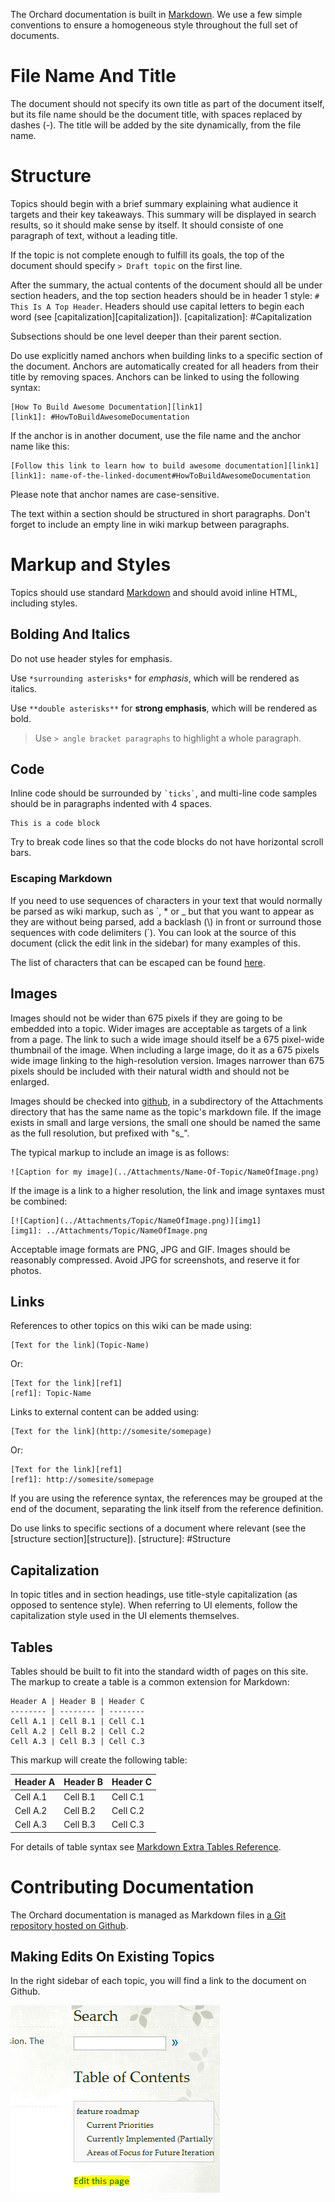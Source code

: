 The Orchard documentation is built in [Markdown](http://daringfireball.net/projects/markdown/).
We use a few simple conventions to ensure a homogeneous style throughout the full set of documents.

# File Name And Title

The document should not specify its own title as part of the document itself, but its file name should be the document title, with spaces replaced by dashes (-).
The title will be added by the site dynamically, from the file name.

# Structure

Topics should begin with a brief summary explaining what audience it targets and their key takeaways.
This summary will be displayed in search results, so it should make sense by itself.
It should consiste of one paragraph of text, without a leading title.

If the topic is not complete enough to fulfill its goals, the top of the document should specify `> Draft topic` on the first line.

After the summary, the actual contents of the document should all be under section headers,
and the top section headers should be in header 1 style: `# This Is A Top Header`.
Headers should use capital letters to begin each word (see [capitalization][capitalization]).
[capitalization]: #Capitalization

Subsections should be one level deeper than their parent section.

Do use explicitly named anchors when building links to a specific section of the document.
Anchors are automatically created for all headers from their title by removing spaces.
Anchors can be linked to using the following syntax:

    [How To Build Awesome Documentation][link1]
    [link1]: #HowToBuildAwesomeDocumentation

If the anchor is in another document, use the file name and the anchor name like this:

    [Follow this link to learn how to build awesome documentation][link1]
    [link1]: name-of-the-linked-document#HowToBuildAwesomeDocumentation

Please note that anchor names are case-sensitive.

The text within a section should be structured in short paragraphs. Don't forget to include an empty line in wiki markup between paragraphs.

# Markup and Styles

Topics should use standard [Markdown](http://daringfireball.net/projects/markdown/) and should avoid inline HTML, including styles.

## Bolding And Italics

Do not use header styles for emphasis.

Use `*surrounding asterisks*` for *emphasis*, which will be rendered as italics.

Use `**double asterisks**` for **strong emphasis**, which will be rendered as bold.

> Use `> angle bracket paragraphs` to highlight a whole paragraph.

## Code

Inline code should be surrounded by `` `ticks` ``, and multi-line code samples should be in paragraphs indented with 4 spaces.

    This is a code block

Try to break code lines so that the code blocks do not have horizontal scroll bars.

### Escaping Markdown

If you need to use sequences of characters in your text that would normally be parsed as wiki markup, such as \`, \* or \_
but that you want to appear as they are without being parsed, add a backlash (\\) in front or surround those sequences with
code delimiters (\`). You can look at the source of this document (click the edit link in the sidebar) for many examples of this.

The list of characters that can be escaped can be found [here](http://daringfireball.net/projects/markdown/syntax#backslash).

## Images

Images should not be wider than 675 pixels if they are going to be embedded into a topic.
Wider images are acceptable as targets of a link from a page.
The link to such a wide image should itself be a 675 pixel-wide thumbnail of the image.
When including a large image, do it as a 675 pixels wide image linking to the high-resolution version.
Images narrower than 675 pixels should be included with their natural width and should not be enlarged.

Images should be checked into [github](https://github.com/OrchardCMS/OrchardDoc/tree/master/Attachments), in 
a subdirectory of the Attachments directory that has the same name as the topic's markdown file.
If the image exists in small and large versions, the small one should be named the same as the full resolution, but prefixed with "s_".

The typical markup to include an image is as follows:

    ![Caption for my image](../Attachments/Name-Of-Topic/NameOfImage.png)
    
If the image is a link to a higher resolution, the link and image syntaxes must be combined:

    [![Caption](../Attachments/Topic/NameOfImage.png)][img1]
    [img1]: ../Attachments/Topic/NameOfImage.png


Acceptable image formats are PNG, JPG and GIF. Images should be reasonably compressed.
Avoid JPG for screenshots, and reserve it for photos.

## Links

References to other topics on this wiki can be made using:

    [Text for the link](Topic-Name)

Or:

    [Text for the link][ref1]
    [ref1]: Topic-Name

Links to external content can be added using:
    
    [Text for the link](http://somesite/somepage)

Or:

    [Text for the link][ref1]
    [ref1]: http://somesite/somepage

If you are using the reference syntax, the references may be grouped at the end of the document, separating the link itself from the reference definition.

Do use links to specific sections of a document where relevant (see the [structure section][structure]).
[structure]: #Structure

## Capitalization

In topic titles and in section headings, use title-style capitalization (as opposed to sentence style).
When referring to UI elements, follow the capitalization style used in the UI elements themselves. 

## Tables

Tables should be built to fit into the standard width of pages on this site.
The markup to create a table is a common extension for Markdown:

    Header A | Header B | Header C
    -------- | -------- | --------
    Cell A.1 | Cell B.1 | Cell C.1
    Cell A.2 | Cell B.2 | Cell C.2
    Cell A.3 | Cell B.3 | Cell C.3

This markup will create the following table:

Header A | Header B | Header C
-------- | -------- | --------
Cell A.1 | Cell B.1 | Cell C.1
Cell A.2 | Cell B.2 | Cell C.2
Cell A.3 | Cell B.3 | Cell C.3

For details of table syntax see [Markdown Extra Tables Reference](http://michelf.com/projects/php-markdown/extra/#table).

# Contributing Documentation

The Orchard documentation is managed as Markdown files in [a Git repository hosted on Github](https://github.com/OrchardCMS/OrchardDoc).

## Making Edits On Existing Topics

In the right sidebar of each topic, you will find a link to the document on Github.

![The Edit Button](../Attachments/Documentation-style-guidelines/TheEditButton.PNG)